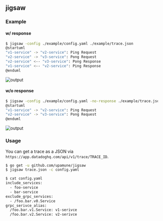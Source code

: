 ## jigsaw

### Example

#### w/ response

```bash
$ jigsaw -config ./example/config.yaml ./example/trace.json
@startuml
"v1-service" -> "v2-service": Ping Request
"v2-service" -> "v3-service": Pong Request
"v2-service" <-- "v3-service": Pong Response
"v1-service" <-- "v2-service": Ping Response
@enduml
```

![output](https://user-images.githubusercontent.com/8219560/127803698-763b9343-5429-417a-89b9-492e88ed08ff.png)


#### w/o response

```bash
$ jigsaw -config ./example/config.yaml -no-response ./example/trace.json
@startuml
"v1-service" -> "v2-service": Ping Request
"v2-service" -> "v3-service": Pong Request
@enduml
```

![output](https://user-images.githubusercontent.com/8219560/127775036-b13113ff-496c-489c-8b1d-a6a756c62d97.png)

### Usage

You can get a trace as a JSON via `https://app.datadoghq.com/api/v1/trace/TRACE_ID`.

```bash
$ go get -u github.com/upamune/jigsaw
$ jigsaw trace.json -c config.yaml
```

```bash
$ cat config.yaml
include_services:
  - foo-service
  - bar-service
exclude_grpc_services:
  - /foo.bar.v0.Service
grpc_serivce_alias:
  /foo.bar.v1.Service: v1-serivce
  /foo.bar.v2.Service: v2-serivce
```
